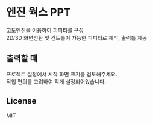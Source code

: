 # 엔진 웍스 PPT
고도엔진을 이용하여 피피티를 구성  
2D/3D 화면전환 및 컨트롤이 가능한 피피티로 제작, 출력틀 제공  

## 출력할 때
프로젝트 설정에서 시작 화면 크기를 검토해주세요.  
작업 편의를 고려하여 작게 설정되어있습니다.

## License
MIT
